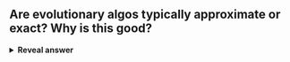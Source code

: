 ## Are evolutionary algos typically approximate or exact? Why is this good?
<details>
<summary><b>Reveal answer</b></summary>
they are approximate - they don't guarantee the optimal solution!<br>Good because then we can get decent solutions hard problems in reasonable time.
</details>
